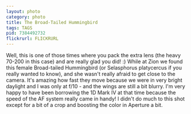 ```yaml
---
layout: photo
category: photo
title: The Broad-Tailed Hummingbird
tags: TAGS
pid: 7384492732
flickrurl: FLICKRURL
---
```



Well, this is one of those times where you pack the extra lens (the heavy 70-200 in this case) and are really glad you did! :) While at Zion we found this female Broad-tailed Hummingbird (or Selasphorus platycercus if you really wanted to know), and she wasn't really afraid to get close to the camera. It's amazing how fast they move because we were in very bright daylight and I was only at f/10 - and the wings are still a bit blurry. I'm very happy to have been borrowing the 1D Mark IV at that time because the speed of the AF system really came in handy! I didn't do much to this shot except for a bit of a crop and boosting the color in Aperture a bit.
